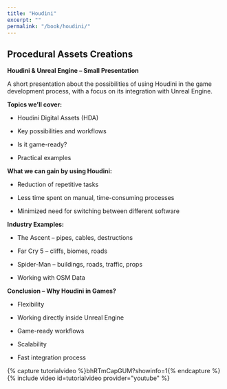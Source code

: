 ```yaml
---
title: "Houdini"
excerpt: ""
permalink: "/book/houdini/"
---
```



## Procedural Assets Creations 

__Houdini & Unreal Engine – Small Presentation__

A short presentation about the possibilities of using Houdini in the game development process, with a focus on its integration with Unreal Engine.

__Topics we’ll cover:__

- Houdini Digital Assets (HDA)

- Key possibilities and workflows

- Is it game-ready?

- Practical examples

__What we can gain by using Houdini:__

- Reduction of repetitive tasks

- Less time spent on manual, time-consuming processes

- Minimized need for switching between different software

__Industry Examples:__

- The Ascent – pipes, cables, destructions

- Far Cry 5 – cliffs, biomes, roads

- Spider-Man – buildings, roads, traffic, props

- Working with OSM Data

__Conclusion – Why Houdini in Games?__

- Flexibility

- Working directly inside Unreal Engine

- Game-ready workflows

- Scalability

- Fast integration process


{% capture tutorialvideo %}bhRTmCapGUM?showinfo=1{% endcapture %}
{% include video id=tutorialvideo provider="youtube" %}


